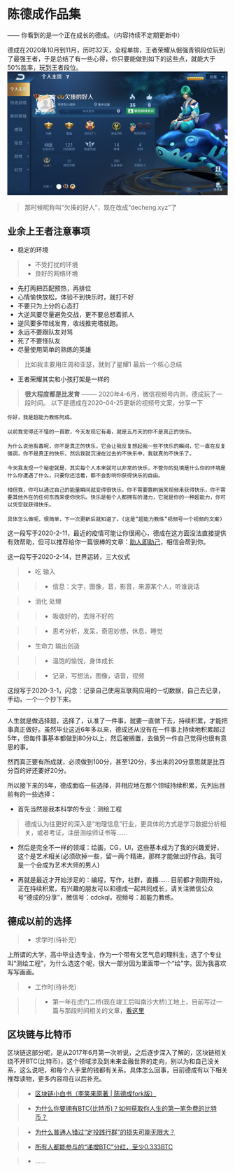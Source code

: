 # 陈德成作品集

—— 你看到的是一个正在成长的德成。（内容持续不定期更新中）

德成在2020年10月到11月，历时32天，全程单排，王者荣耀从倔强青铜段位玩到了最强王者，于是总结了有一些心得，你只要能做到如下的这些点，就能大于50%胜率，玩到王者段位。
![wangzhe.jpg](images/wangzhe.jpg)
> 那时候昵称叫“欠揍的好人”，现在改成“decheng.xyz”了
## 业余上王者注意事项
* 稳定的环境
> - 不受打扰的环境
> - 良好的网络环境
* 先打两把匹配预热，再排位
* 心情愉快放松，体验不到快乐时，就打不好
* 不要只为上分的心态打
* 大逆风要尽量避免交战，更不要总想着抓人
* 逆风要多带线发育，收线推完塔就跑。
* 永远不要跟队友对骂
* 死了不要怪队友
* 尽量使用简单的熟练的英雄
> 比如我主要用庄周和亚瑟，就到了星耀1
最后一个核心总结
* 王者荣耀其实和小孩打架是一样的
> **很大程度都是比发育**
–––––
2020年4-6月，微信视频号内测，德成玩了一段时间。
以下是德成在2020-04-25更新的视频号文案，分享一下
```
你好，我是超能力教练阿成。

以前我觉得还不错的一首歌，今天发现它有毒，就是五月天的你不是真正的快乐。

为什么说他有毒呢，你不是真正的快乐，它会让我反复想起我一些不快乐的瞬间，它一直在反复强调，你不是真正的快乐，然后我就沉浸在过去的不快乐中，我就真的不快乐了。

今天我发现一个秘密就是，其实每个人本来就可以非常的快乐，不管你的处境是什么你的环境是什么你遭遇了什么，只要你还活着，都不会影响你获得快乐的自由。

相信我，你可以通过自己的能量瞬间就变得很快乐，你不需要靠刷搞笑视频来获得快乐，你不需要其他外在的任何东西来使你快乐。快乐是每个人都拥有的潜力，它就是你的一种超能力，你可以凭空就获得快乐。

具体怎么做呢，很简单，下一次更新后就知道了。(这是“超能力教练”视频号一个视频的文案)
```

这一段写于2020-2-11，最近的疫情可能让你很闹心，德成在这方面没法直接提供有效帮助，但可以推荐给你一篇很棒的文章：[助人即助己](https://github.com/xiaolai/help-to-be-helped)，相信会帮到你。

这一段写于2020-2-14，世界运转，三大仪式

> + 吃 输入

>> * 信息：文字，图像，音，影音，来源某个人，听谁说话

> + 消化 处理 

>> * 吸收好的，去除不好的  

>> * 思考分析，发呆，奇思妙想，休息，睡觉

> + 生命力 输出创造

>> * 温饱的愉悦，身体成长

>> * 记录，写想法，图像，语音，视频

这段写于2020-3-1，闪念：记录自己使用互联网应用的一切数据，自己去记录，手动，一个一个抄下来。

-----

人生就是做选择题，选择了，认准了一件事，就要一直做下去，持续积累，才能把事真正做好。虽然毕业这近6年多以来，德成还从没有在一件事上持续地积累超过5年，但每件事基本都做到80分以上，然后被搁置，去做另一件自己觉得也很有意思的事。

然而真正要有所成就，必须做到100分，甚至120分，多出来的20分意思就是比百分百的好还要好20分。

所以接下来的5年，德成面临一些选择，并相应地在那个领域持续积累，先列出目前有的一些选择：

* 首先当然是我本科学的专业：测绘工程

> 德成认为往更好的深入是“地理信息”行业，更具体的方式是学习数据分析相关，或者考证，注册测绘师证书等……

* 然后是完全不一样的领域：绘画，CG，UI，这些基本成为了我的兴趣爱好，这个是艺术相关(必须砍掉一些，留一两个精进，那样才能做出好作品，我可是一个会成为艺术大师的男人)

* 再就是最近才开始涉足的：编程，写作，社群，直播……   目前都才刚刚开始，正在持续积累，有兴趣的朋友可以和德成一起共同成长，请关注微信公众号“德成的分享”，微信号：cdckql，视频号：超能力教练。


## 德成以前的选择

> * 求学时(待补充)

上所谓的大学，高中毕业选专业，作为一个带有文艺气息的理科生，选了个专业叫“测绘工程”，为什么选这个呢，很大一部分因为里面带一个“绘”字。因为我喜欢写写画画。

> * 工作时(待补充)

>> * 第一年在虎门二桥(现在竣工后叫南沙大桥)工地上，目前写过一篇与那段时间相关的文章，[看这里](https://w3c.group/c/1575814615988447)

## 区块链与比特币

区块链这部分呢，是从2017年6月第一次听说，之后逐步深入了解的，区块链相关绕不开BTC(比特币)，这个领域涉及到未来金融世界的走向，别以为和自己没关系，这么说吧，和每个人手里的钱都有关系。具体怎么回事，目前德成有以下相关推荐读物，更多内容将在以后补充。

> * [区块链小白书（李笑来原著 | 陈德成fork版）](https://blockchainbook.top)

> * [为什么你要拥有BTC(比特币)？如何获取你人生的第一笔免费的比特币？](https://blockchainbook.top/freebtc)

> * [为什么普通人错过“定投践行群”的损失可能无限大？](/boxgroup/)

> * [所有人都能参与的“递增BTC”分红，至少0.333BTC](https://w3c.group/c/1580384382167761)

> * ……

